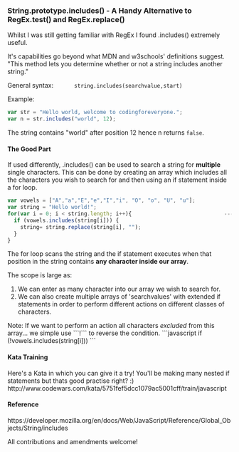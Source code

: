 <h3>String.prototype.includes() - A Handy Alternative to RegEx.test() and RegEx.replace() </h3>

Whilst I was still getting familiar with RegEx I found .includes() extremely useful.

It's capabilities go beyond what MDN and w3schools' definitions suggest. "This method lets you determine whether or not a string includes another string."

General syntax:       ```       string.includes(searchvalue,start)       ```

Example:
```javascript
var str = "Hello world, welcome to codingforeveryone.";
var n = str.includes("world", 12);
```
The string contains "world" after position 12 hence n returns ```false```. 

<h4>The Good Part</h4>

If used differently, .includes() can be used to search a string for <strong>multiple</strong> single characters. This can be done by creating an array which includes all the characters you wish to search for and then using an if statement inside a for loop. 

```javascript
var vowels = ["A","a","E","e","I","i", "O", "o", "U", "u"];
var string = "Hello world!";
for(var i = 0; i < string.length; i++){                             ---> "Hll wrld!"
  if (vowels.includes(string[i])) {
    string= string.replace(string[i], "");
  }
}
```
The for loop scans the string and the if statement executes when that position in the string contains <strong>any character inside our array</strong>. 

The scope is large as: 
<ol>
<li> We can enter as many character into our array we wish to search for. </li>
<li>We can also create multiple arrays of 'searchvalues' with extended if statements in order to perform different actions on different classes of characters. </li>
</ol>
Note: If we want to perform an action all characters <i>excluded</i> from this array... we simple use ```!``` to reverse the condition.
```javascript  
if (!vowels.includes(string[i])) 
```

<h4>Kata Training</h4>
Here's a Kata in which you can give it a try! You'll be making many nested if statements but thats good practise right? :)
http://www.codewars.com/kata/5751fef5dcc1079ac5001cff/train/javascript

<h4>Reference</h4>
https://developer.mozilla.org/en/docs/Web/JavaScript/Reference/Global_Objects/String/includes

All contributions and amendments welcome! 
